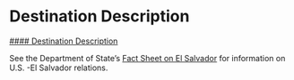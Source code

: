 # Destination Description

[#### Destination Description](javascript:void(0); "Destination Description")

See the Department of State’s [Fact Sheet on El Salvador](https://www.state.gov/countries-areas/el-salvador/) for information on U.S. -El Salvador relations.